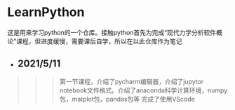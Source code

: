 # LearnPython
这是用来学习python的一个仓库。接触python首先为完成“现代力学分析软件概论”课程，但进度缓慢，需要课后自学，所以在以此仓库作为笔记

* ## 2021/5/11
>>> 第一节课程，介绍了pycharm编辑器，介绍了jupytor notebook文件格式。介绍了anaconda科学计算环境，numpy包，matplot包，pandas包等
>>> 完成了使用VScode
